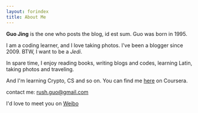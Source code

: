 ```yaml
---
layout: forindex
title: About Me
---
```


**Guo Jing** is the one who posts the blog, id est sum. Guo was born in 1995.

I am a coding learner, and I love taking photos. I've been a blogger since 2009. BTW, I want to be a *Jedi*.

In spare time, I enjoy reading books, writing blogs and codes, learning Latin, taking photos and traveling.

And I'm learning Crypto, CS and so on. You can find me <a href="https://www.coursera.org/user/i/361951d01125a4915d2bc9815ad17a1b">here</a> on Coursera.

contact me: <rush.guo@gmail.com>

I'd love to meet you on <a href="http://weibo.com/gj1030">Weibo</a>